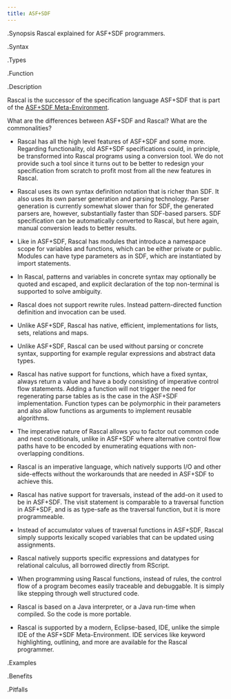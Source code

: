 ```yaml
---
title: ASF+SDF
---
```


.Synopsis
Rascal explained for ASF+SDF programmers.

.Syntax

.Types

.Function

.Description

Rascal is the successor of the specification language ASF+SDF that is part of the [ASF+SDF Meta-Environment](http://www.meta-environment.org).

What are the differences between ASF+SDF and Rascal? What are the commonalities?

*  Rascal has all the high level features of ASF+SDF and some more. 
  Regarding functionality, old ASF+SDF specifications could, in principle, be transformed into Rascal programs using a conversion tool.
  We do not provide such a tool since it turns out to be better to redesign your specification from scratch to profit most
  from all the new features in Rascal.

*  Rascal uses its own syntax definition notation that is richer than SDF. It also uses its own parser generation and parsing technology.
  Parser generation is currently somewhat slower than for SDF, the generated parsers are, however, 
  substantially faster than SDF-based parsers.
  SDF specification can be automatically converted to Rascal,
  but here again, manual conversion leads to better results.

*  Like in ASF+SDF, Rascal has modules that introduce a namespace scope for variables and functions, which can be either private or public.     
  Modules can have type parameters as in SDF, which are instantiated by import statements.

*  In Rascal, patterns and variables in concrete syntax may optionally be quoted and escaped, and explicit declaration of the top non-terminal 
  is supported to solve ambiguity.

*  Rascal does not support rewrite rules. Instead pattern-directed function definition and invocation can be used.

*  Unlike ASF+SDF, Rascal has native, efficient, implementations for lists, sets, relations and maps.

*  Unlike ASF+SDF, Rascal can be used without parsing or concrete syntax, supporting for example regular expressions and abstract data types.

*  Rascal has native support for functions, which have a fixed syntax, always return a value and have a body consisting of imperative control flow statements. Adding a function will not trigger the need for regenerating parse tables as is the case in the ASF+SDF implementation. Function types can be polymorphic in their parameters and also allow functions as arguments to implement reusable algorithms.

*  The imperative nature of Rascal allows you to factor out common code and nest conditionals, unlike in ASF+SDF where alternative control flow paths have to be encoded by enumerating equations with non-overlapping conditions.

*  Rascal is an imperative language, which natively supports I/O and other side-effects without the workarounds that are needed in ASF+SDF to achieve this.

*  Rascal has native support for traversals, instead of the add-on it used to be in ASF+SDF. The visit statement is comparable to a traversal function in ASF+SDF, and is as type-safe as the traversal function, but it is more programmeable.

*  Instead of accumulator values of traversal functions in ASF+SDF, Rascal simply supports lexically scoped variables that can be updated using assignments.

*  Rascal natively supports specific expressions and datatypes for relational calculus, all borrowed directly from RScript.

*  When programming using Rascal functions, instead of rules, the control flow of a program becomes easily traceable and debuggable. It is simply like stepping through well structured code.

*  Rascal is based on a Java interpreter, or a Java run-time when compiled. So the code is more portable.

*  Rascal is supported by a modern, Eclipse-based, IDE, unlike the simple IDE of the ASF+SDF Meta-Environment.
  IDE services like keyword highlighting, outlining, and more are available for the Rascal programmer.

.Examples

.Benefits

.Pitfalls

